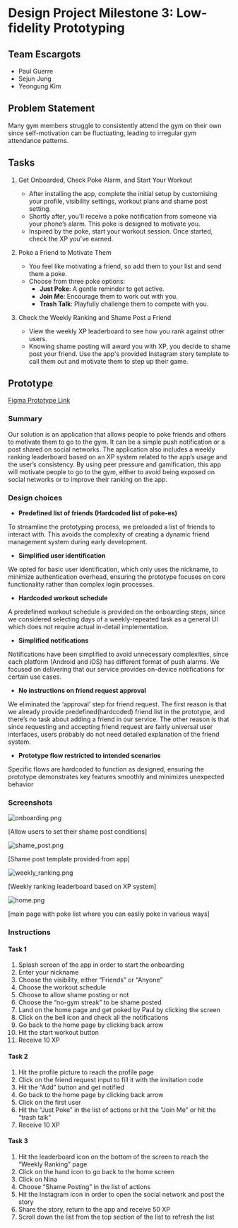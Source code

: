 # Design Project Milestone 3: Low-fidelity Prototyping

## Team Escargots

- Paul Guerre
- Sejun Jung
- Yeongung Kim

## Problem Statement

Many gym members struggle to consistently attend the gym on their own since self-motivation can be fluctuating, leading to irregular gym attendance patterns.**⁠**

## Tasks

1. Get Onboarded, Check Poke Alarm, and Start Your Workout

    - After installing the app, complete the initial setup by customising your profile, visibility settings, workout plans and shame post setting.
    - Shortly after, you'll receive a poke notification from someone via your phone’s alarm. This poke is designed to motivate you.
    - Inspired by the poke, start your workout session. Once started, check the XP you've earned.

2. Poke a Friend to Motivate Them

    - You feel like motivating a friend, so add them to your list and send them a poke.
    - Choose from three poke options:
        - **Just Poke**: A gentle reminder to get active.
        - **Join Me**: Encourage them to work out with you.
        - **Trash Talk**: Playfully challenge them to compete with you.

3. Check the Weekly Ranking and Shame Post a Friend

    - View the weekly XP leaderboard to see how you rank against other users.
    - Knowing shame posting will award you with XP, you decide to shame post your friend. Use the app's provided Instagram story template to call them out and motivate them to step up their game.

## Prototype

[Figma Prototype Link](https://www.figma.com/proto/mg2MCKneUDZbem3kiG4JZy/Pokemon?node-id=75-587&starting-point-node-id=75:587&show-proto-sidebar=1&t=JIAIBdTlZkKcvw3E-1)

### Summary

 Our solution is an application that allows people to poke friends and others to motivate them to go to the gym. It can be a simple push notification or a post shared on social networks. The application also includes a weekly ranking leaderboard based on an XP system related to the app’s usage and the user’s consistency. By using peer pressure and gamification, this app will motivate people to go to the gym, either to avoid being exposed on social networks or to improve their ranking on the app.


### Design choices

- **Predefined list of friends (Hardcoded list of poke-es)**

 To streamline the prototyping process, we preloaded a list of friends to interact with. This avoids the complexity of creating a dynamic friend management system during early development.

- **Simplified user identification**

 We opted for basic user identification, which only uses the nickname, to minimize authentication overhead, ensuring the prototype focuses on core functionality rather than complex login processes.

- **Hardcoded workout schedule**

 A predefined workout schedule is provided on the onboarding steps, since we considered selecting days of a weekly-repeated task as a general UI which does not require actual in-detail implementation.

- **Simplified notifications**

 Notifications have been simplified to avoid unnecessary complexities, since each platform (Android and iOS) has different format of push alarms. We focused on delivering that our service provides on-device notifications for certain use cases.

- **No instructions on friend request approval**

 We eliminated the ‘approval’ step for friend request. The first reason is that we already provide predefined(hardcoded) friend list in the prototype, and there’s no task about adding a friend in our service. The other reason is that since requesting and accepting friend request are fairly universal user interfaces, users probably do not need detailed explanation of the friend system.

- **Prototype flow restricted to intended scenarios**

 Specific flows are hardcoded to function as designed, ensuring the prototype demonstrates key features smoothly and minimizes unexpected behavior

### Screenshots

![onboarding.png](images/onboarding.png)

[Allow users to set their shame post conditions]

![shame_post.png](images/shame_post.png)

[Shame post template provided from app]

![weekly_ranking.png](images/ranking.png)

[Weekly ranking leaderboard based on XP system]

![home.png](images/home.png)

[main page with poke list where you can easliy poke in various ways]

### Instructions

#### Task 1
1. Splash screen of the app in order to start the onboarding
2. Enter your nickname
3. Choose the visibility, either “Friends” or “Anyone”
4. Choose the workout schedule
5. Choose to allow shame posting or not
6. Choose the “no-gym streak” to be shame posted
7. Land on the home page and get poked by Paul by clicking the screen
8. Click on the bell icon and check all the notifications
9. Go back to the home page by clicking back arrow
10. Hit the start workout button
11. Receive 10 XP

#### Task 2
1. Hit the profile picture to reach the profile page 
2. Click on the friend request input to fill it with the invitation code
3. Hit the “Add” button and get notified
4. Go back to the home page by clicking back arrow
5. Click on the first user 
6. Hit the “Just Poke” in the list of actions
or  hit the “Join Me”
or hit the “trash talk”
7. Receive 10 XP

#### Task 3
1. Hit the leaderboard icon on the bottom of the screen to reach the “Weekly Ranking” page
2. Click on the hand icon to go back to the home screen
3. Click on Nina 
4. Choose “Shame Posting” in the list of actions
5. Hit the Instagram icon in order to open the social network and post the story 
6. Share the story, return to the app and receive 50 XP
7. Scroll down the list from the top section of the list to refresh the list